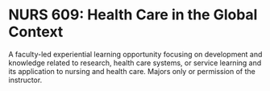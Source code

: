 # NURS 609: Health Care in the Global Context

A faculty-led experiential learning opportunity focusing on development and knowledge related to research, health care systems, or service learning and its application to nursing and health care. Majors only or permission of the instructor.